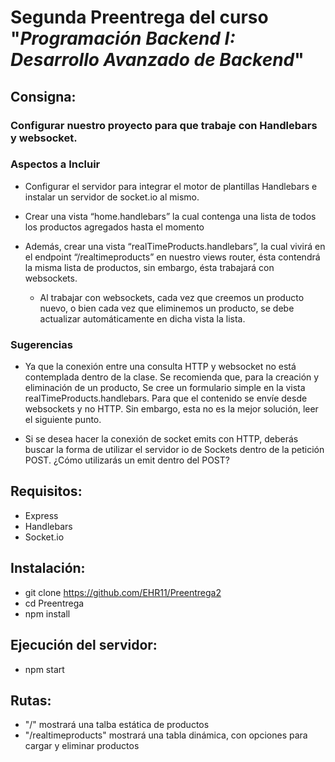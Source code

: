 <h1>Segunda Preentrega del curso "<i>Programación Backend I: Desarrollo Avanzado de Backend</i>"</h1>

<h2>Consigna:</h2>

<h3>Configurar nuestro proyecto para que trabaje con Handlebars y websocket.</h3>
<h3>Aspectos a Incluir</h3>

 * Configurar el servidor para integrar el motor de plantillas Handlebars e instalar un servidor de socket.io al mismo.
   
 * Crear una vista “home.handlebars” la cual contenga una lista de todos los productos agregados hasta el momento
   
 * Además, crear una vista “realTimeProducts.handlebars”, la cual vivirá en el endpoint “/realtimeproducts” en nuestro views router, ésta contendrá la misma lista de productos, sin embargo, ésta trabajará con websockets.
   * Al trabajar con websockets, cada vez que creemos un producto nuevo, o bien cada vez que eliminemos un producto, se debe actualizar automáticamente en dicha vista la lista.
    
<h3>Sugerencias</h3>

 * Ya que la conexión entre una consulta HTTP y websocket no está contemplada dentro de la clase. Se recomienda que, para la creación y eliminación de un producto, Se cree un formulario simple en la vista  realTimeProducts.handlebars. Para que el contenido se envíe desde websockets y no HTTP. Sin embargo, esta no es la mejor solución, leer el siguiente punto.
   
 * Si se desea hacer la conexión de socket emits con HTTP, deberás buscar la forma de utilizar el servidor io de Sockets dentro de la petición POST. ¿Cómo utilizarás un emit dentro del POST?


<h2>Requisitos: </h2>

  * Express
  * Handlebars
  * Socket.io

<h2>Instalación: </h2>

  - git clone https://github.com/EHR11/Preentrega2
  - cd Preentrega
  - npm install

<h2>Ejecución del servidor:</h2>

  - npm start

<h2>Rutas:</h2>

  - "/" mostrará una talba estática de productos
  - "/realtimeproducts" mostrará una tabla dinámica, con opciones para cargar y eliminar productos
